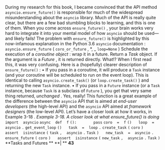 During my research for this book, I became convinced that the API method `asyncio.ensure_future()`  is responsible for much of the widespread misunderstanding about the  `asyncio`  library. Much of the API is really quite clear, but there are a few bad stumbling blocks to learning, and this is one of them. When you come across  `ensure_future()` , your brain works very hard to integrate it into your mental model of how  `asyncio`  should be used—and likely fails! The problem with  `ensure_future()`  is highlighted by this now-infamous explanation in the  Python 3.6  `asyncio`  documentation : `asyncio.ensure_future` ( `coro_or_future` , *, _ `loop=None` ) Schedule the execution of a  *coroutine object* : wrap it in a future. Return a  *Task*  object. If the argument is a  *Future* , it is returned directly. What!? When I first read this, it was very confusing. Here is a (hopefully) clearer description of  `ensure_future()` : •  If you pass in a coroutine, it will produce a  `Task`  instance (and your coroutine will be scheduled to run on the event loop). This is identical to calling `asyncio.create_task()`  (or  `loop.create_task()` ) and returning the new  `Task` instance. •  If you pass in a  `Future`  instance (or a  `Task`  instance, because  `Task`  is a subclass of `Future` ), you get that very same thing returned,  *unchanged* . Yes, really! This function is a great example of the difference between the  `asyncio`  API that is aimed at  *end-user developers*  (the high-level API) and the  `asyncio`  API aimed at *framework designers*  (the low-level API). Let’s have a closer look at how it works, in Example 3-18 . *Example 3-18. A closer look at what ensure_future() is doing* `import` ` ` `asyncio` `async` ` ` `def` ` ` `f` `():` `  ` `    ` `pass` `coro` ` ` `=` ` ` `f` `()` `  ` `loop` ` ` `=` ` ` `asyncio` `.` `get_event_loop` `()` `  ` `task` ` ` `=` ` ` `loop` `.` `create_task` `(` `coro` `)` `  ` `assert` ` ` `isinstance` `(` `task` `,` ` ` `asyncio` `.` `Task` `)` `  ` `new_task` ` ` `=` ` ` `asyncio` `.` `ensure_future` `(` `coro` `)` `  ` `assert` ` ` `isinstance` `(` `new_task` `,` ` ` `asyncio` `.` `Task` `)` **Tasks and Futures ** **| ** **43**